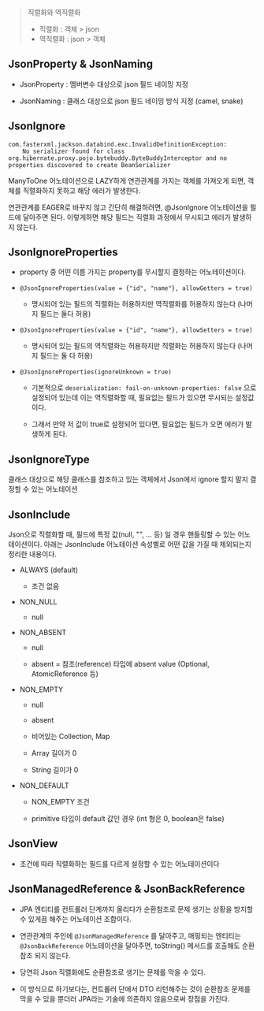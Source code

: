> 직렬화와 역직렬화
> - 직렬화 : 객체 > json
> - 역직렬화 : json > 객체

## JsonProperty & JsonNaming

- JsonProperty : 멤버변수 대상으로 json 필드 네이밍 지정

- JsonNaming : 클래스 대상으로 json 필드 네이밍 방식 지정 (camel, snake)


## JsonIgnore

```shell
com.fasterxml.jackson.databind.exc.InvalidDefinitionException: 
    No serializer found for class org.hibernate.proxy.pojo.bytebuddy.ByteBuddyInterceptor and no properties discovered to create BeanSerializer
```

ManyToOne 어노테이션으로 LAZY하게 연관관계를 가지는 객체를 가져오게 되면, 객체를 직렬화하지 못하고 해당 에러가 발생한다.

연관관계를 EAGER로 바꾸지 않고 간단히 해결하려면, @JsonIgnore 어노테이션을 필드에 달아주면 된다. 이렇게하면 해당 필드는 직렬화 과정에서 무시되고 에러가 발생하지 않는다.


## JsonIgnoreProperties

- property 중 어떤 이름 가지는 property를 무시할지 결정하는 어노테이션이다.

- `@JsonIgnoreProperties(value = {"id", "name"}, allowGetters = true)`

    - 명시되어 있는 필드의 직렬화는 허용하지만 역직렬화를 허용하지 않는다 (나머지 필드는 둘다 허용)

- `@JsonIgnoreProperties(value = {"id", "name"}, allowSetters = true)`

    - 명시되어 있는 필드의 역직렬화는 허용하지만 직렬화는 허용하지 않는다 (나머지 필드는 둘 다 허용)

- `@JsonIgnoreProperties(ignoreUnknown = true)`

    - 기본적으로 `deserialization: fail-on-unknown-properties: false` 으로 설정되어 있는데 이는 역직렬화할 때, 필요없는 필드가 있으면 무시되는 설정값이다.

    - 그래서 만약 저 값이 true로 설정되어 있다면, 필요없는 필드가 오면 에러가 발생하게 된다.


## JsonIgnoreType
클래스 대상으로 해당 클래스를 참조하고 있는 객체에서 Json에서 ignore 할지 말지 결정할 수 있는 어노테이션

## JsonInclude

Json으로 직렬화할 때, 필드에 특정 값(null, "", ... 등) 일 경우 핸들링할 수 있는 어노테이션이다. 아래는 JsonInclude 어노테이션 속성별로 어떤 값을 가질 때 제외되는지 정리한 내용이다.

- ALWAYS (default)

  - 조건 없음

- NON_NULL

  - null

- NON_ABSENT

  - null

  - absent = 참조(reference) 타입에 absent value (Optional, AtomicReference 등)

- NON_EMPTY

  - null

  - absent

  - 비어있는 Collection, Map

  - Array 길이가 0

  - String 길이가 0

- NON_DEFAULT

  - NON_EMPTY 조건

  - primitive 타입이 default 값인 경우 (int 형은 0, boolean은 false)


## JsonView

- 조건에 따라 직렬화하는 필드를 다르게 설정할 수 있는 어노테이션이다


## JsonManagedReference & JsonBackReference

- JPA 엔티티를 컨트롤러 단계까지 올리다가 순환참조로 문제 생기는 상황을 방지할 수 있게끔 해주는 어노테이션 조합이다.

- 연관관계의 주인에 `@JsonManagedReference` 를 달아주고, 매핑되는 엔티티는 `@JsonBackReference` 어노테이션을 달아주면, toString() 메서드를 호출해도 순환참조 되지 않는다.

- 당연히 Json 직렬화에도 순환참조로 생기는 문제를 막을 수 있다.

- 이 방식으로 하기보다는, 컨트롤러 단에서 DTO 리턴해주는 것이 순환참조 문제를 막을 수 있을 뿐더러 JPA라는 기술에 의존하지 않음으로써 장점을 가진다.